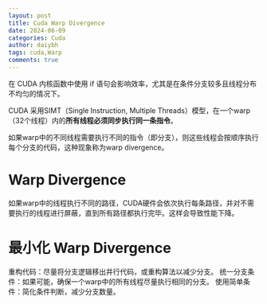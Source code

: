 ```yaml
---
layout: post
title: Cuda Warp Divergence
date: 2024-06-09
categories: Cuda
author: daiybh
tags: cuda,Warp
comments: true
---
```


在 CUDA 内核函数中使用 if 语句会影响效率，尤其是在条件分支较多且线程分布不均匀的情况下。

CUDA 采用SIMT（Single Instruction, Multiple Threads）模型，在一个warp（32个线程）内的**所有线程必须同步执行同一条指令**。

如果warp中的不同线程需要执行不同的指令（即分支），则这些线程会按顺序执行每个分支的代码，这种现象称为warp divergence。

<!--more-->

# Warp Divergence

如果warp中的线程执行不同的路径，CUDA硬件会依次执行每条路径，并对不需要执行的线程进行屏蔽，直到所有路径都执行完毕。这样会导致性能下降。

# 最小化 Warp Divergence

重构代码：尽量将分支逻辑移出并行代码，或重构算法以减少分支。
统一分支条件：如果可能，确保一个warp中的所有线程尽量执行相同的分支。
使用简单条件：简化条件判断，减少分支数量。